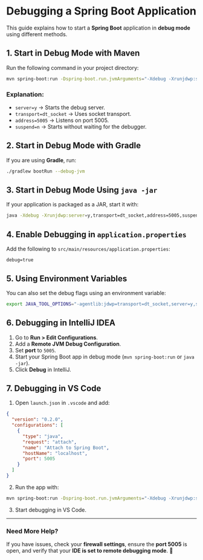# Debugging a Spring Boot Application

This guide explains how to start a **Spring Boot** application in **debug mode** using different methods.

## 1. Start in Debug Mode with Maven
Run the following command in your project directory:
```sh
mvn spring-boot:run -Dspring-boot.run.jvmArguments="-Xdebug -Xrunjdwp:server=y,transport=dt_socket,address=5005,suspend=n"
```

### Explanation:
- `server=y` → Starts the debug server.
- `transport=dt_socket` → Uses socket transport.
- `address=5005` → Listens on port 5005.
- `suspend=n` → Starts without waiting for the debugger.

## 2. Start in Debug Mode with Gradle
If you are using **Gradle**, run:
```sh
./gradlew bootRun --debug-jvm
```

## 3. Start in Debug Mode Using `java -jar`
If your application is packaged as a JAR, start it with:
```sh
java -Xdebug -Xrunjdwp:server=y,transport=dt_socket,address=5005,suspend=n -jar your-app.jar
```

## 4. Enable Debugging in `application.properties`
Add the following to `src/main/resources/application.properties`:
```properties
debug=true
```

## 5. Using Environment Variables
You can also set the debug flags using an environment variable:
```sh
export JAVA_TOOL_OPTIONS="-agentlib:jdwp=transport=dt_socket,server=y,suspend=n,address=5005"
```

## 6. Debugging in IntelliJ IDEA
1. Go to **Run > Edit Configurations**.
2. Add a **Remote JVM Debug Configuration**.
3. Set **port** to `5005`.
4. Start your Spring Boot app in debug mode (`mvn spring-boot:run` or `java -jar`).
5. Click **Debug** in IntelliJ.

## 7. Debugging in VS Code
1. Open `launch.json` in `.vscode` and add:
```json
{
  "version": "0.2.0",
  "configurations": [
    {
      "type": "java",
      "request": "attach",
      "name": "Attach to Spring Boot",
      "hostName": "localhost",
      "port": 5005
    }
  ]
}
```
2. Run the app with:
```sh
mvn spring-boot:run -Dspring-boot.run.jvmArguments="-Xdebug -Xrunjdwp:server=y,transport=dt_socket,address=5005,suspend=n"
```
3. Start debugging in VS Code.

---
### Need More Help?
If you have issues, check your **firewall settings**, ensure the **port 5005** is open, and verify that your **IDE is set to remote debugging mode**. 🚀

